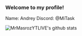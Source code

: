 ### Welcome to my profile!

Name: Andrey
Discord: @MiTask

![MrMasrozYTLIVE's github stats](https://github-readme-stats.vercel.app/api?username=mrmasrozytlive&show_icons=true&theme=synthwave&count_private=true)
